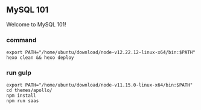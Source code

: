 ## MySQL 101

Welcome to MySQL 101!

### command

    export PATH="/home/ubuntu/download/node-v12.22.12-linux-x64/bin:$PATH"
    hexo clean && hexo deploy

### run gulp

    export PATH="/home/ubuntu/download/node-v11.15.0-linux-x64/bin:$PATH"
    cd themes/apollo/
    npm install
    npm run saas
